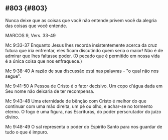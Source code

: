 ## #803 {#803}

Nunca deixe que as coisas que você não entende privem você da alegria das coisas que você entende.

MARCOS 9, Vers. 33-49

Mc 9:33-37 Enquanto Jesus lhes recorda insistentemente acerca da cruz futura que iria enfrentar, eles ficam discutindo quem seria o maior! Não é de admirar que lhes faltasse poder. (O pecado que é permitido em nossa vida é a única coisa que nos enfraquece.)

Mc 9:38-40 A razão de sua discussão está nas palavras - &quot;o qual não nos segue&quot;.

Mc 9:41-50 A Pessoa de Cristo é o fator decisivo. Um copo d&#039;água dada em Seu nome não deixaria de ter recompensa.

Mc 9:43-48 Uma eternidade de bênção com Cristo é melhor do que continuar com uma mão direita, um pé ou olho, e achar-se no tormento eterno. O fogo é uma figura, nas Escrituras, do poder perscrutador do juízo divino.

Mc 9:48-49 O sal representa o poder do Espírito Santo para nos guardar de tudo o que é impuro.